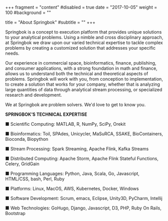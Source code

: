 +++
fragment = "content"
#disabled = true
date = "2017-10-05"
weight = 100
#background = ""

title = "About Springbok"
#subtitle = ""
+++

Springbok is a concept to execution platform that provides unique solutions to your analytical problems. Using a nimble and cross disciplinary approach, at Springbok we draw upon our varied technical expertise to tackle complex problems by creating a customized solution that addresses your specific needs.

Our experience in commercial space, bioinformatics, finance, publishing, and consumer applications, with a strong foundation in math and finance, allows us to understand both the technical and theoretical aspects of problems. Springbok will work with you, from conception to implementation, to create a solution that works for your company, whether that is analyzing large quantities of data through analytical stream processing, or specialized research and development.

We at Springbok are problem solvers. We'd love to get to know you. 

**SPRINGBOK’S TECHNICAL EXPERTISE**

■ Scientific Computing: MATLAB, R, NumPy, SciPy, Orekit

■ Bioinformatics: Toil, SPAdes, Unicycler, MaSuRCA, SSAKE, BioContainers, Bioconda, Biopython

■ Stream Processing: Spark Streaming, Apache Flink, Kafka Streams

■ Distributed Computing: Apache Storm, Apache Flink Stateful Functions, Celery, GridGain

■ Programming Languages: Python, Java, Scala, Go, Javascript, HTML/CSS, bash, Perl, Ruby

■ Platforms: Linux, MacOS, AWS, Kubernetes, Docker, Windows

■ Software Development: Scrum, emacs, Eclipse, Unity3D, PyCharm, Intellij

■ Web Technologies: GoHugo, Django, Javascript, D3, PHP, Ruby On Rails, Bootstrap
